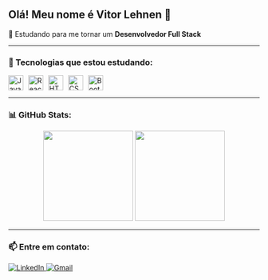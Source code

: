 ## Olá! Meu nome é Vitor Lehnen 👋

🎯 Estudando para me tornar um **Desenvolvedor Full Stack**

---

### 🧰 Tecnologias que estou estudando:
<div style="display: flex; gap: 10px;">
  <img height="30" src="https://cdn.jsdelivr.net/gh/devicons/devicon/icons/javascript/javascript-original.svg" alt="JavaScript" />
  <img height="30" src="https://cdn.jsdelivr.net/gh/devicons/devicon@latest/icons/react/react-original.svg" alt="React" />
  <img height="30" src="https://cdn.jsdelivr.net/gh/devicons/devicon/icons/html5/html5-original.svg" alt="HTML5" />
  <img height="30" src="https://cdn.jsdelivr.net/gh/devicons/devicon/icons/css3/css3-original.svg" alt="CSS3" />     
  <img height="30" src="https://cdn.jsdelivr.net/gh/devicons/devicon/icons/bootstrap/bootstrap-original.svg" alt="Bootstrap" />
</div>

---

### 📊 GitHub Stats:
<div align="center">
  <img height="180em" src="https://github-readme-stats.vercel.app/api?username=vitorlehnen&show_icons=true&theme=default" />
  <img height="180em" src="https://github-readme-stats.vercel.app/api/top-langs/?username=vitorlehnen&layout=compact&theme=default" />
</div>

---

### 📫 Entre em contato:
<div>
  <a href="https://br.linkedin.com/in/vitor-lehnen-3b0b73319" target="_blank">
    <img src="https://img.shields.io/badge/LinkedIn-0077B5?style=for-the-badge&logo=linkedin&logoColor=white" alt="LinkedIn"/>
  </a>
  <a href="mailto:vitormateuslehnen1@gmail.com">
    <img src="https://img.shields.io/badge/Gmail-D14836?style=for-the-badge&logo=gmail&logoColor=white" alt="Gmail"/>
  </a>
</div>
